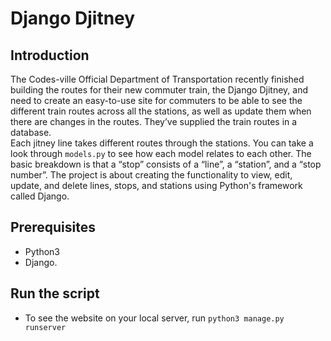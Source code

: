 # Django Djitney

## Introduction
The Codes-ville Official Department of Transportation recently finished building the routes for their new commuter train, the Django Djitney, and need to create 
an easy-to-use site for commuters to be able to see the different train routes across all the stations, as well as update them when there are changes in the routes. 
They’ve supplied the train routes in a database.<br> 
Each jitney line takes different routes through the stations. You can take a look through `models.py` to see how each model relates to each other. 
The basic breakdown is that a “stop” consists of a “line”, a “station”, and a “stop number”.
The project is about creating the functionality to view, edit, update, and delete lines, stops, and stations using Python's framework called Django. 

## Prerequisites
* Python3
* Django.

## Run the script
* To see the website on your local server, run `python3 manage.py runserver`


